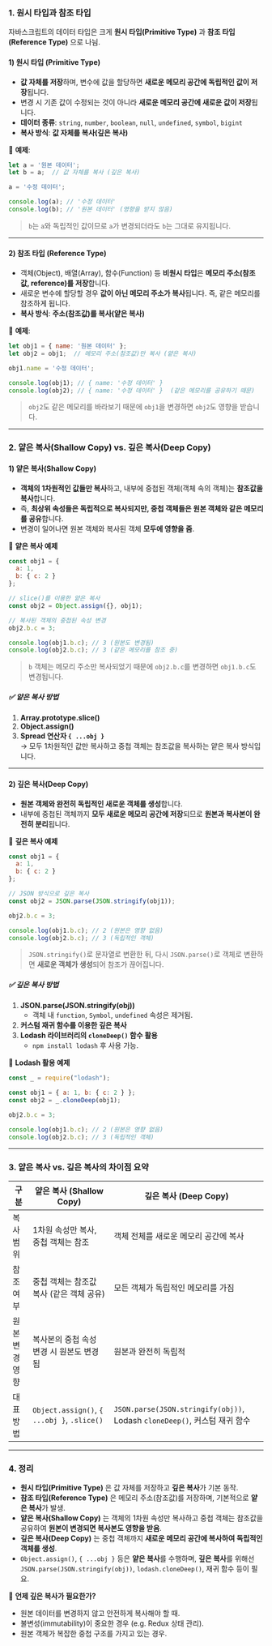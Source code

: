 ### 1. **원시 타입과 참조 타입**
자바스크립트의 데이터 타입은 크게 **원시 타입(Primitive Type)** 과 **참조 타입(Reference Type)** 으로 나늼.

#### **1) 원시 타입 (Primitive Type)**
- **값 자체를 저장**하며, 변수에 값을 할당하면 **새로운 메모리 공간에 독립적인 값이 저장**됩니다.
- 변경 시 기존 값이 수정되는 것이 아니라 **새로운 메모리 공간에 새로운 값이 저장**됩니다.
- **데이터 종류**: `string`, `number`, `boolean`, `null`, `undefined`, `symbol`, `bigint`
- **복사 방식**: **값 자체를 복사(깊은 복사)**

📌 **예제**:
```js
let a = '원본 데이터';
let b = a;  // 값 자체를 복사 (깊은 복사)

a = '수정 데이터';

console.log(a); // '수정 데이터'
console.log(b); // '원본 데이터' (영향을 받지 않음)
```
> `b`는 `a`와 독립적인 값이므로 `a`가 변경되더라도 `b`는 그대로 유지됩니다.

---

#### **2) 참조 타입 (Reference Type)**
- 객체(Object), 배열(Array), 함수(Function) 등 **비원시 타입**은 **메모리 주소(참조값, reference)를 저장**합니다.
- 새로운 변수에 할당할 경우 **값이 아닌 메모리 주소가 복사**됩니다. 즉, 같은 메모리를 참조하게 됩니다.
- **복사 방식**: **주소(참조값)를 복사(얕은 복사)**

📌 **예제**:
```js
let obj1 = { name: '원본 데이터' };
let obj2 = obj1;  // 메모리 주소(참조값)만 복사 (얕은 복사)

obj1.name = '수정 데이터';

console.log(obj1); // { name: '수정 데이터' }
console.log(obj2); // { name: '수정 데이터' }  (같은 메모리를 공유하기 때문)
```
> `obj2`도 같은 메모리를 바라보기 때문에 `obj1`을 변경하면 `obj2`도 영향을 받습니다.

---

### 2. **얕은 복사(Shallow Copy) vs. 깊은 복사(Deep Copy)**

#### **1) 얕은 복사(Shallow Copy)**
- **객체의 1차원적인 값들만 복사**하고, 내부에 중첩된 객체(객체 속의 객체)는 **참조값을 복사**합니다.
- 즉, **최상위 속성들은 독립적으로 복사되지만, 중첩 객체들은 원본 객체와 같은 메모리를 공유**합니다.
- 변경이 일어나면 원본 객체와 복사된 객체 **모두에 영향을 줌**.

📌 **얕은 복사 예제**
```js
const obj1 = {
  a: 1,
  b: { c: 2 }
};

// slice()를 이용한 얕은 복사
const obj2 = Object.assign({}, obj1);

// 복사된 객체의 중첩된 속성 변경
obj2.b.c = 3;

console.log(obj1.b.c); // 3 (원본도 변경됨)
console.log(obj2.b.c); // 3 (같은 메모리를 참조 중)
```
> `b` 객체는 메모리 주소만 복사되었기 때문에 `obj2.b.c`를 변경하면 `obj1.b.c`도 변경됩니다.

##### ✅ **얕은 복사 방법**
1. **Array.prototype.slice()**
2. **Object.assign()**
3. **Spread 연산자 `{ ...obj }`**  
   → 모두 1차원적인 값만 복사하고 중첩 객체는 참조값을 복사하는 얕은 복사 방식입니다.

---

#### **2) 깊은 복사(Deep Copy)**
- **원본 객체와 완전히 독립적인 새로운 객체를 생성**합니다.
- 내부에 중첩된 객체까지 **모두 새로운 메모리 공간에 저장**되므로 **원본과 복사본이 완전히 분리**됩니다.

📌 **깊은 복사 예제**
```js
const obj1 = {
  a: 1,
  b: { c: 2 }
};

// JSON 방식으로 깊은 복사
const obj2 = JSON.parse(JSON.stringify(obj1));

obj2.b.c = 3;

console.log(obj1.b.c); // 2 (원본은 영향 없음)
console.log(obj2.b.c); // 3 (독립적인 객체)
```
> `JSON.stringify()`로 문자열로 변환한 뒤, 다시 `JSON.parse()`로 객체로 변환하면 **새로운 객체가 생성**되어 참조가 끊어집니다.

##### ✅ **깊은 복사 방법**
1. **JSON.parse(JSON.stringify(obj))**  
   - 객체 내 `function`, `Symbol`, `undefined` 속성은 제거됨.
2. **커스텀 재귀 함수를 이용한 깊은 복사**
3. **Lodash 라이브러리의 `cloneDeep()` 함수 활용**  
   - `npm install lodash` 후 사용 가능.

📌 **Lodash 활용 예제**
```js
const _ = require("lodash");

const obj1 = { a: 1, b: { c: 2 } };
const obj2 = _.cloneDeep(obj1);

obj2.b.c = 3;

console.log(obj1.b.c); // 2 (원본은 영향 없음)
console.log(obj2.b.c); // 3 (독립적인 객체)
```

---

### 3. **얕은 복사 vs. 깊은 복사의 차이점 요약**
| 구분  | 얕은 복사 (Shallow Copy) | 깊은 복사 (Deep Copy) |
|-------|----------------|----------------|
| 복사 범위 | 1차원 속성만 복사, 중첩 객체는 참조 | 객체 전체를 새로운 메모리 공간에 복사 |
| 참조 여부 | 중첩 객체는 참조값 복사 (같은 객체 공유) | 모든 객체가 독립적인 메모리를 가짐 |
| 원본 변경 영향 | 복사본의 중첩 속성 변경 시 원본도 변경됨 | 원본과 완전히 독립적 |
| 대표 방법 | `Object.assign()`, `{ ...obj }`, `.slice()` | `JSON.parse(JSON.stringify(obj))`, Lodash `cloneDeep()`, 커스텀 재귀 함수 |

---

### 4. **정리**
- **원시 타입(Primitive Type)** 은 값 자체를 저장하고 **깊은 복사**가 기본 동작.
- **참조 타입(Reference Type)** 은 메모리 주소(참조값)를 저장하며, 기본적으로 **얕은 복사**가 발생.
- **얕은 복사(Shallow Copy)** 는 객체의 1차원 속성만 복사하고 중첩 객체는 참조값을 공유하여 **원본이 변경되면 복사본도 영향을 받음**.
- **깊은 복사(Deep Copy)** 는 중첩 객체까지 **새로운 메모리 공간에 복사하여 독립적인 객체를 생성**.
- `Object.assign()`, `{ ...obj }` 등은 **얕은 복사**를 수행하며, **깊은 복사**를 위해선 `JSON.parse(JSON.stringify(obj))`, `lodash.cloneDeep()`, 재귀 함수 등이 필요.

🔹 **언제 깊은 복사가 필요한가?**
- 원본 데이터를 변경하지 않고 안전하게 복사해야 할 때.
- 불변성(immutability)이 중요한 경우 (e.g. Redux 상태 관리).
- 원본 객체가 복잡한 중첩 구조를 가지고 있는 경우.
